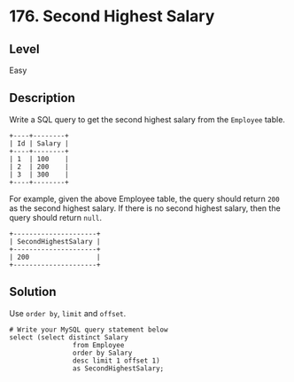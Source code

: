 # 176. Second Highest Salary
## Level
Easy

## Description
Write a SQL query to get the second highest salary from the `Employee` table.
```
+----+--------+
| Id | Salary |
+----+--------+
| 1  | 100    |
| 2  | 200    |
| 3  | 300    |
+----+--------+
```
For example, given the above Employee table, the query should return `200` as the second highest salary. If there is no second highest salary, then the query should return `null`.
```
+---------------------+
| SecondHighestSalary |
+---------------------+
| 200                 |
+---------------------+
```

## Solution
Use `order by`, `limit` and `offset`.
```
# Write your MySQL query statement below
select (select distinct Salary
                from Employee
                order by Salary
                desc limit 1 offset 1)
                as SecondHighestSalary;
```
